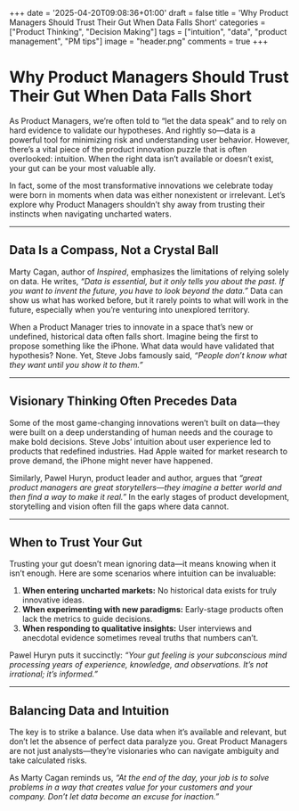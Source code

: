 +++
date = '2025-04-20T09:08:36+01:00'
draft = false
title = 'Why Product Managers Should Trust Their Gut When Data Falls Short'
categories = ["Product Thinking", "Decision Making"]
tags = ["intuition", "data", "product management", "PM tips"]
image = "header.png"
comments = true
+++
# Why Product Managers Should Trust Their Gut When Data Falls Short

As Product Managers, we’re often told to “let the data speak” and to rely on hard evidence to validate our hypotheses. And rightly so—data is a powerful tool for minimizing risk and understanding user behavior. However, there’s a vital piece of the product innovation puzzle that is often overlooked: intuition. When the right data isn’t available or doesn’t exist, your gut can be your most valuable ally.

In fact, some of the most transformative innovations we celebrate today were born in moments when data was either nonexistent or irrelevant. Let’s explore why Product Managers shouldn’t shy away from trusting their instincts when navigating uncharted waters.

---

## Data Is a Compass, Not a Crystal Ball

Marty Cagan, author of *Inspired*, emphasizes the limitations of relying solely on data. He writes, *“Data is essential, but it only tells you about the past. If you want to invent the future, you have to look beyond the data.”* Data can show us what has worked before, but it rarely points to what will work in the future, especially when you’re venturing into unexplored territory.

When a Product Manager tries to innovate in a space that’s new or undefined, historical data often falls short. Imagine being the first to propose something like the iPhone. What data would have validated that hypothesis? None. Yet, Steve Jobs famously said, *“People don’t know what they want until you show it to them.”*

---

## Visionary Thinking Often Precedes Data

Some of the most game-changing innovations weren’t built on data—they were built on a deep understanding of human needs and the courage to make bold decisions. Steve Jobs’ intuition about user experience led to products that redefined industries. Had Apple waited for market research to prove demand, the iPhone might never have happened.

Similarly, Pawel Huryn, product leader and author, argues that *“great product managers are great storytellers—they imagine a better world and then find a way to make it real.”* In the early stages of product development, storytelling and vision often fill the gaps where data cannot.

---

## When to Trust Your Gut

Trusting your gut doesn’t mean ignoring data—it means knowing when it isn’t enough. Here are some scenarios where intuition can be invaluable:

1. **When entering uncharted markets:** No historical data exists for truly innovative ideas.
2. **When experimenting with new paradigms:** Early-stage products often lack the metrics to guide decisions.
3. **When responding to qualitative insights:** User interviews and anecdotal evidence sometimes reveal truths that numbers can’t.

Pawel Huryn puts it succinctly: *“Your gut feeling is your subconscious mind processing years of experience, knowledge, and observations. It’s not irrational; it’s informed.”*

---

## Balancing Data and Intuition

The key is to strike a balance. Use data when it’s available and relevant, but don’t let the absence of perfect data paralyze you. Great Product Managers are not just analysts—they’re visionaries who can navigate ambiguity and take calculated risks.

As Marty Cagan reminds us, *“At the end of the day, your job is to solve problems in a way that creates value for your customers and your company. Don’t let data become an excuse for inaction.”*